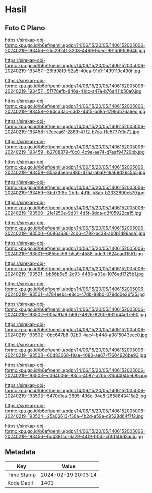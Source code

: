 # Hasil

## Foto C Plano

https://sirekap-obj-formc.kpu.go.id/b6ef/pemilu/pdpr/14/06/15/20/05/1406152005006-20240219-193456--25c2924f-3208-4469-9bec-991dd9fc8646.jpg

https://sirekap-obj-formc.kpu.go.id/b6ef/pemilu/pdpr/14/06/15/20/05/1406152005006-20240219-193457--26fd98f9-52a5-40ea-91b1-1499119c490f.jpg

https://sirekap-obj-formc.kpu.go.id/b6ef/pemilu/pdpr/14/06/15/20/05/1406152005006-20240219-193457--5f778efb-846a-41dc-a47a-b76a411b50a0.jpg

https://sirekap-obj-formc.kpu.go.id/b6ef/pemilu/pdpr/14/06/15/20/05/1406152005006-20240219-193458--264cd3ac-cdd2-44f5-bd8a-1799db76a6ed.jpg

https://sirekap-obj-formc.kpu.go.id/b6ef/pemilu/pdpr/14/06/15/20/05/1406152005006-20240219-193458--f7eeaa61-2889-47f2-b7ea-f1e5777c1d72.jpg

https://sirekap-obj-formc.kpu.go.id/b6ef/pemilu/pdpr/14/06/15/20/05/1406152005006-20240219-193459--b2708879-f0c8-4c9e-ae74-d7eaf94729bb.jpg

https://sirekap-obj-formc.kpu.go.id/b6ef/pemilu/pdpr/14/06/15/20/05/1406152005006-20240219-193459--85a34aea-a88b-47aa-aba0-19a69d26c5b5.jpg

https://sirekap-obj-formc.kpu.go.id/b6ef/pemilu/pdpr/14/06/15/20/05/1406152005006-20240219-193459--3bd73f8c-2bfb-4d1b-b8ab-b2332890c579.jpg

https://sirekap-obj-formc.kpu.go.id/b6ef/pemilu/pdpr/14/06/15/20/05/1406152005006-20240219-193500--2fe1250e-9d31-4d5f-8dda-d3f05922ca15.jpg

https://sirekap-obj-formc.kpu.go.id/b6ef/pemilu/pdpr/14/06/15/20/05/1406152005006-20240219-193500--6086a636-2c06-4792-ac38-ab0b1d99ace1.jpg

https://sirekap-obj-formc.kpu.go.id/b6ef/pemilu/pdpr/14/06/15/20/05/1406152005006-20240219-193501--6855bc56-b5a9-4588-bdc9-f624dadf1551.jpg

https://sirekap-obj-formc.kpu.go.id/b6ef/pemilu/pdpr/14/06/15/20/05/1406152005006-20240219-193501--bb56b6e5-2c93-4483-a33e-1076ed1725b1.jpg

https://sirekap-obj-formc.kpu.go.id/b6ef/pemilu/pdpr/14/06/15/20/05/1406152005006-20240219-193501--a784eebc-e8cc-47db-88b0-079dd0e26f25.jpg

https://sirekap-obj-formc.kpu.go.id/b6ef/pemilu/pdpr/14/06/15/20/05/1406152005006-20240219-193502--905a91a6-b697-4826-8200-662b44e17e90.jpg

https://sirekap-obj-formc.kpu.go.id/b6ef/pemilu/pdpr/14/06/15/20/05/1406152005006-20240219-193502--0bc647b8-02b0-4ac4-b448-a9815043ecc0.jpg

https://sirekap-obj-formc.kpu.go.id/b6ef/pemilu/pdpr/14/06/15/20/05/1406152005006-20240219-193503--60d83068-f9ae-4080-ae67-f7604926be93.jpg

https://sirekap-obj-formc.kpu.go.id/b6ef/pemilu/pdpr/14/06/15/20/05/1406152005006-20240219-193503--c064b06e-83cc-4087-a2bb-81b4404beb85.jpg

https://sirekap-obj-formc.kpu.go.id/b6ef/pemilu/pdpr/14/06/15/20/05/1406152005006-20240219-193503--5470e1ea-3605-436e-94e8-2658843415a2.jpg

https://sirekap-obj-formc.kpu.go.id/b6ef/pemilu/pdpr/14/06/15/20/05/1406152005006-20240219-193504--25a06613-f36a-4b2d-a59a-c9528d64f7f2.jpg

https://sirekap-obj-formc.kpu.go.id/b6ef/pemilu/pdpr/14/06/15/20/05/1406152005006-20240219-193456--bc4381cc-6a29-4419-bf50-cbfd146d3ac5.jpg


## Metadata

| Key        | Value               |
| ---------- | ------------------- |
| Time Stamp | 2024-02-19 20:03:14 |
| Kode Dapil | 1401                |



